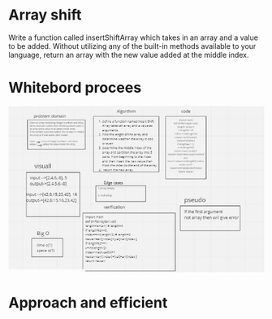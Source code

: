 # Array shift
Write a function called insertShiftArray which takes in an array and a value to be added. Without utilizing any of the built-in methods available to your language, return an array with the new value added at the middle index.

# Whitebord procees
![alt](code2.png)

# Approach and efficient
